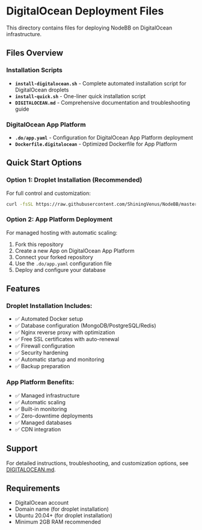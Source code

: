 # DigitalOcean Deployment Files

This directory contains files for deploying NodeBB on DigitalOcean infrastructure.

## Files Overview

### Installation Scripts
- **`install-digitalocean.sh`** - Complete automated installation script for DigitalOcean droplets
- **`install-quick.sh`** - One-liner quick installation script
- **`DIGITALOCEAN.md`** - Comprehensive documentation and troubleshooting guide

### DigitalOcean App Platform
- **`.do/app.yaml`** - Configuration for DigitalOcean App Platform deployment
- **`Dockerfile.digitalocean`** - Optimized Dockerfile for App Platform

## Quick Start Options

### Option 1: Droplet Installation (Recommended)
For full control and customization:

```bash
curl -fsSL https://raw.githubusercontent.com/ShiningVenus/NodeBB/master/install-quick.sh | sudo bash -s yourdomain.com
```

### Option 2: App Platform Deployment
For managed hosting with automatic scaling:

1. Fork this repository
2. Create a new App on DigitalOcean App Platform
3. Connect your forked repository
4. Use the `.do/app.yaml` configuration file
5. Deploy and configure your database

## Features

### Droplet Installation Includes:
- ✅ Automated Docker setup
- ✅ Database configuration (MongoDB/PostgreSQL/Redis)
- ✅ Nginx reverse proxy with optimization
- ✅ Free SSL certificates with auto-renewal
- ✅ Firewall configuration
- ✅ Security hardening
- ✅ Automatic startup and monitoring
- ✅ Backup preparation

### App Platform Benefits:
- ✅ Managed infrastructure
- ✅ Automatic scaling
- ✅ Built-in monitoring
- ✅ Zero-downtime deployments
- ✅ Managed databases
- ✅ CDN integration

## Support

For detailed instructions, troubleshooting, and customization options, see [DIGITALOCEAN.md](DIGITALOCEAN.md).

## Requirements

- DigitalOcean account
- Domain name (for droplet installation)
- Ubuntu 20.04+ (for droplet installation)
- Minimum 2GB RAM recommended